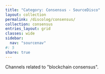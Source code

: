 ```yaml
---
title: "Category: Consensus - SourceDisco"
layout: collection
permalink: /discolog/consensus/
collection: consensus
entries_layout: grid
classes: wide
sidebar:
  nav: "sourcenav" 
#: 5
share: true
---
```


Channels related to "blockchain consensus".